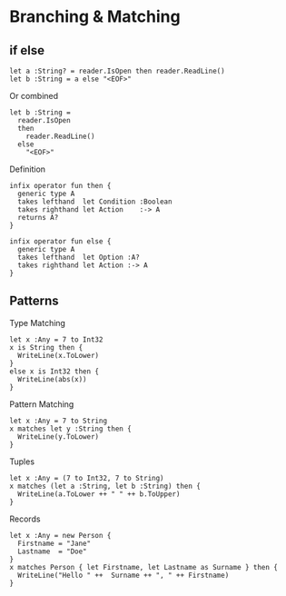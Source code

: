 # Branching & Matching

## if else

```
let a :String? = reader.IsOpen then reader.ReadLine()
let b :String = a else "<EOF>"
```

Or combined

```
let b :String =
  reader.IsOpen
  then
    reader.ReadLine()
  else
    "<EOF>"
```

Definition
```
infix operator fun then {
  generic type A
  takes lefthand  let Condition :Boolean
  takes righthand let Action    :-> A
  returns A?
}

infix operator fun else {
  generic type A
  takes lefthand  let Option :A?
  takes righthand let Action :-> A
}
```

## Patterns

Type Matching
```
let x :Any = 7 to Int32
x is String then {
  WriteLine(x.ToLower)
}
else x is Int32 then {
  WriteLine(abs(x))
}
```

Pattern Matching
```
let x :Any = 7 to String
x matches let y :String then {
  WriteLine(y.ToLower)
}
```

Tuples
```
let x :Any = (7 to Int32, 7 to String)
x matches (let a :String, let b :String) then {
  WriteLine(a.ToLower ++ " " ++ b.ToUpper)
}
```

Records
```
let x :Any = new Person {
  Firstname = "Jane"
  Lastname  = "Doe"
}
x matches Person { let Firstname, let Lastname as Surname } then {
  WriteLine("Hello " ++  Surname ++ ", " ++ Firstname)
}
```






